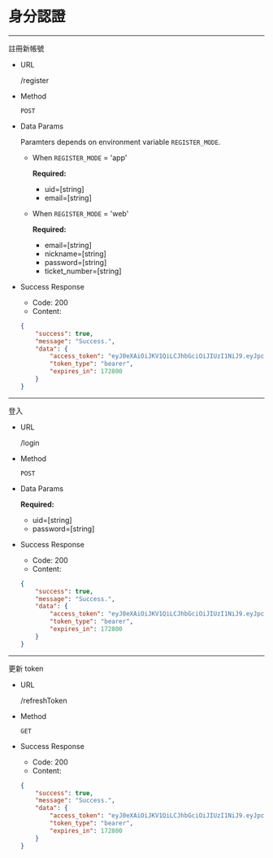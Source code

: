 # 身分認證

------

註冊新帳號

- URL

    /register

- Method

    `POST`

- Data Params

    Paramters depends on environment variable `REGISTER_MODE`.

    - When `REGISTER_MODE` = 'app'
    
        **Required:**

        - uid=[string]
        - email=[string]

    - When `REGISTER_MODE` = 'web'
    
        **Required:**

        - email=[string]
        - nickname=[string]
        - password=[string]
        - ticket_number=[string]

- Success Response

    - Code: 200
    - Content:

    ```json
    {
        "success": true,
        "message": "Success.",
        "data": {
            "access_token": "eyJ0eXAiOiJKV1QiLCJhbGciOiJIUzI1NiJ9.eyJpc3MiOiJodHRwOi8vbG9jYWxob3N0OjgwMDAvcmVnaXN0ZXIiLCJpYXQiOjE1NjQzMjMyNTksImV4cCI6MTU2NDQ5NjA1OSwibmJmIjoxNTY0MzIzMjU5LCJqdGkiOiJQWGp3RzcyTlNNSW9QNThJIiwic3ViIjoxMywicHJ2IjoiODdlMGFmMWVmOWZkMTU4MTJmZGVjOTcxNTNhMTRlMGIwNDc1NDZhYSJ9.WA3ggxqpXCvnThIz4Py6aREk9f4Fl7sXzeobFgbC840",
            "token_type": "bearer",
            "expires_in": 172800
        }
    }
    ```

------

登入

- URL

    /login

- Method

    `POST`

- Data Params

    **Required:**

    - uid=[string]
    - password=[string]

- Success Response

    - Code: 200
    - Content:

    ```json
    {
        "success": true,
        "message": "Success.",
        "data": {
            "access_token": "eyJ0eXAiOiJKV1QiLCJhbGciOiJIUzI1NiJ9.eyJpc3MiOiJodHRwOi8vbG9jYWxob3N0OjgwMDAvcmVnaXN0ZXIiLCJpYXQiOjE1NjQzMjMyNTksImV4cCI6MTU2NDQ5NjA1OSwibmJmIjoxNTY0MzIzMjU5LCJqdGkiOiJQWGp3RzcyTlNNSW9QNThJIiwic3ViIjoxMywicHJ2IjoiODdlMGFmMWVmOWZkMTU4MTJmZGVjOTcxNTNhMTRlMGIwNDc1NDZhYSJ9.WA3ggxqpXCvnThIz4Py6aREk9f4Fl7sXzeobFgbC840",
            "token_type": "bearer",
            "expires_in": 172800
        }
    }
    ```

------

更新 token

- URL

    /refreshToken

- Method

    `GET`

- Success Response

    - Code: 200
    - Content:

    ```json
    {
        "success": true,
        "message": "Success.",
        "data": {
            "access_token": "eyJ0eXAiOiJKV1QiLCJhbGciOiJIUzI1NiJ9.eyJpc3MiOiJodHRwOi8vbG9jYWxob3N0OjgwMDAvcmVnaXN0ZXIiLCJpYXQiOjE1NjQzMjMyNTksImV4cCI6MTU2NDQ5NjA1OSwibmJmIjoxNTY0MzIzMjU5LCJqdGkiOiJQWGp3RzcyTlNNSW9QNThJIiwic3ViIjoxMywicHJ2IjoiODdlMGFmMWVmOWZkMTU4MTJmZGVjOTcxNTNhMTRlMGIwNDc1NDZhYSJ9.WA3ggxqpXCvnThIz4Py6aREk9f4Fl7sXzeobFgbC840",
            "token_type": "bearer",
            "expires_in": 172800
        }
    }
    ```
